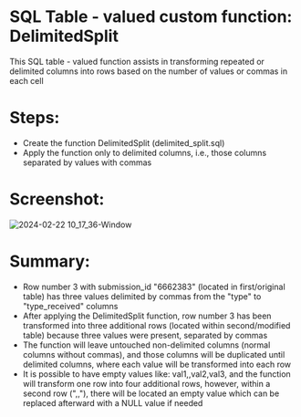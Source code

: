 # SQL Table - valued custom function: DelimitedSplit

This SQL table - valued function assists in transforming repeated or delimited columns into rows based on the number of values or commas in each cell

# Steps:
- Create the function DelimitedSplit (delimited_split.sql)
- Apply the function only to delimited columns, i.e., those columns separated by values with commas

# Screenshot:
![2024-02-22 10_17_36-Window](https://github.com/milosp-89/delimited_split/assets/155644532/721d699e-4539-46ca-a4b5-d53aed4993db)

# Summary:
- Row number 3 with submission_id "6662383" (located in first/original table) has three values delimited by commas from the "type" to "type_received" columns
- After applying the DelimitedSplit function, row number 3 has been transformed into three additional rows (located within second/modified table) because three values were present, separated by commas
- The function will leave untouched non-delimited columns (normal columns without commas), and those columns will be duplicated until delimited columns, where each value will be transformed into each row
- It is possible to have empty values like: val1,,val2,val3, and the function will transform one row into four additional rows, however, within a second row (",,"), there will be located an empty value which can be replaced afterward with a NULL value if needed
